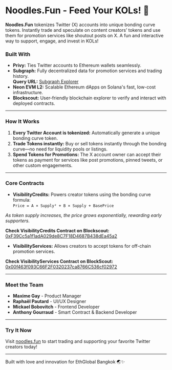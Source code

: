 # Noodles.Fun - Feed Your KOLs! 🍜

**Noodles.Fun** tokenizes Twitter (X) accounts into unique bonding curve tokens. Instantly trade and speculate on content creators’ tokens and use them for promotion services like shoutout posts on X. A fun and interactive way to support, engage, and invest in KOLs!

### Built With

- **Privy:** Ties Twitter accounts to Ethereum wallets seamlessly.  
- **Subgraph:** Fully decentralized data for promotion services and trading history.  
  **Query URL:** [Subgraph Explorer](https://TODO)  
- **Neon EVM L2:** Scalable Ethereum dApps on Solana's fast, low-cost infrastructure.
- **Blockscout:** User-friendly blockchain explorer to verify and interact with deployed contracts.  

---

### How It Works

1. **Every Twitter Account is tokenized:** Automatically generate a unique bonding curve token.  
2. **Trade Tokens instantly:** Buy or sell tokens instantly through the bonding curve—no need for liquidity pools or listings.
3. **Spend Tokens for Promotions:** The X account owner can accept their tokens as payment for services like post promotions, pinned tweets, or other custom engagements.

---

### Core Contracts

- **VisibilityCredits:** Powers creator tokens using the bonding curve formula:  
  `Price = A × Supply² + B × Supply + BasePrice`

*As token supply increases, the price grows exponentially, rewarding early supporters.*

**Check VisibilityCredits Contract on Blockscout:**  
  [0xF39Cc5a1f1adA029de8C7F18D4687B438dEa45a2](https://neon-devnet.blockscout.com/address/0xF39Cc5a1f1adA029de8C7F18D4687B438dEa45a2#code)

- **VisibilityServices:** Allows creators to accept tokens for off-chain promotion services.

**Check VisibilityServices Contract on BlockScout:**  
  [0x00f463f093C66F2F0320237ca8766C536cf02972](https://neon-devnet.blockscout.com/address/0x00f463f093C66F2F0320237ca8766C536cf02972#code)  

---

### Meet the Team

- **Maxime Gay** - Product Manager  
- **Raphaël Pautard** - UI/UX Designer  
- **Mickael Bobovitch** - Frontend Developer  
- **Anthony Gourraud** - Smart Contract & Backend Developer  

---

### Try It Now

Visit [noodles.fun](https://noodles.fun) to start trading and supporting your favorite Twitter creators today!

---

Built with love and innovation for EthGlobal Bangkok 🌏✨
